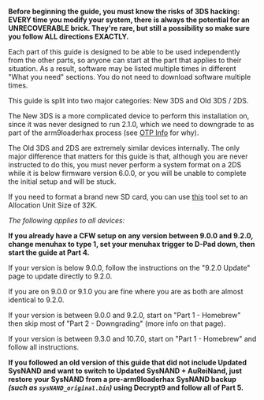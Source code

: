 **Before beginning the guide, you must know the risks of 3DS hacking: EVERY time you modify your system, there is always the potential for an UNRECOVERABLE brick. They're rare, but still a possibility so make sure you follow ALL directions EXACTLY.**

Each part of this guide is designed to be able to be used independently from the other parts, so anyone can start at the part that applies to their situation. As a result, software may be listed multiple times in different "What you need" sections. You do not need to download software multiple times.

This guide is split into two major categories: New 3DS and Old 3DS / 2DS.

The New 3DS is a more complicated device to perform this installation on, since it was never designed to run 2.1.0, which we need to downgrade to as part of the arm9loaderhax process (see [OTP Info](https://github.com/Plailect/Guide/wiki/OTP-Info) for why).

The Old 3DS and 2DS are extremely similar devices internally. The only major difference that matters for this guide is that, although you are never instructed to do this, you must never perform a system format on a 2DS while it is below firmware version 6.0.0, or you will be unable to complete the initial setup and will be stuck.

If you need to format a brand new SD card, you can use [this](http://www.ridgecrop.demon.co.uk/index.htm?guiformat.htm) tool set to an Allocation Unit Size of 32K.

*The following applies to all devices:*

**If you already have a CFW setup on any version between 9.0.0 and 9.2.0, change menuhax to type 1, set your menuhax trigger to D-Pad down, then start the guide at Part 4.**

If your version is below 9.0.0, follow the instructions on the "9.2.0 Update" page to update directly to 9.2.0. 

If you are on 9.0.0 or 9.1.0 you are fine where you are as both are almost identical to 9.2.0.

If your version is between 9.0.0 and 9.2.0, start on "Part 1 - Homebrew" then skip most of "Part 2 - Downgrading" (more info on that page).

If your version is between 9.3.0 and 10.7.0, start on "Part 1 - Homebrew" and follow all instructions.

**If you followed an old version of this guide that did not include Updated SysNAND and want to switch to Updated SysNAND + AuReiNand, just restore your SysNAND from a pre-arm9loaderhax SysNAND backup *(such as `sysNAND_original.bin`)* using Decrypt9 and follow all of Part 5.**